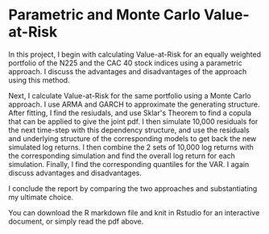 # Parametric and Monte Carlo Value-at-Risk
In this project, I begin with calculating Value-at-Risk for an equally weighted portfolio of the N225 and the CAC 40 stock indices using a parametric approach. I discuss the advantages and disadvantages of the approach using this method. 

Next, I calculate Value-at-Risk for the same portfolio using a Monte Carlo approach. I use ARMA and GARCH to approximate the generating structure. After fitting, I find the resiudals, and use Sklar's Theorem to find a copula that can be applied to give the joint pdf. I then simulate 10,000 residuals for the next time-step with this dependency structure, and use the residuals and underlying structure of the corresponding models to get back the new simulated log returns. I then combine the 2 sets of 10,000 log returns with the corresponding simulation and find the overall log return for each simulation. Finally, I find the corresponding quantiles for the VAR. I again discuss advantages and disadvantages.

I conclude the report by comparing the two approaches and substantiating my ultimate choice.

You can download the R markdown file and knit in Rstudio for an interactive document, or simply read the pdf above.
